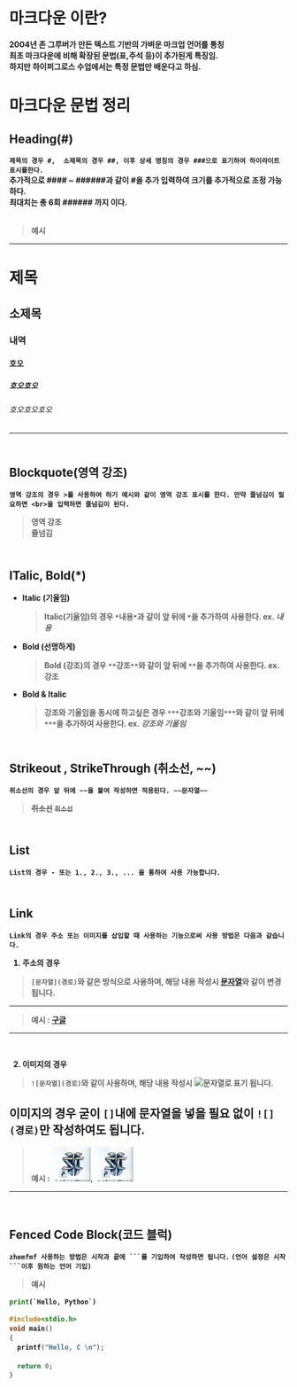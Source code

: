 # <strong>마크다운 이란?
2004년 존 그루버가 만든 텍스트 기반의 가벼운 마크업 언어를 통칭<br>
최초 마크다운에 비해 확장된 문법(표,주석 등)이 추가된게 특징임.<br>
하지만 하이퍼그로스 수업에서는 특정 문법만 배운다고 하심.<br>



# **마크다운 문법 정리**

## **Heading(#)**
 `제목의 경우 #,  소제목의 경우 ##, 이후 상세 명칭의 경우 ###으로 표기하여 하이라이트 표시를한다.`<br>
 추가적으로 #### ~ ######과 같이 #을 추가 입력하여 크기를 추가적으로 조정 가능하다.<br>
 최대치는 총 6회 ###### 까지 이다.
<br><br>
 > 예시
 --- 
 # 제목
 ## 소제목
 ### 내역
 #### 호오
 ##### 호오호오
 ###### 호오호오호오
---
## <br>**Blockquote(영역 강조)**
`영역 강조의 경우 >를 사용하여 하기 예시와 같이 영역 강조 표시를 한다. 만약 줄넘김이 필요하면 <br>을 입력하면 줄넘김이 된다.`
> 영역 강조 <br> 줄넘김

## <br>**ITalic, Bold(*)**
 - Italic (기울임)
    > Italic(기울임)의 경우 `*`내용`*`과 같이 앞 뒤에 `*`을 추가하여 사용한다. ex. *내용* 
 - Bold (선명하게)
    > Bold (강조)의 경우 `**`강조`**`와 같이 앞 뒤에 `**`을 추가하여 사용한다. ex. **강조** 
 - Bold & Italic
   > 강조와 기울임을 동시에 하고싶은 경우 `***`강조와 기울임`***`와 같이 앞 뒤에 `***`을 추가하여 사용한다. ex. ***강조와 기울임***
## <br>**Strikeout , StrikeThrough (취소선, ~~)**
`취소선의 경우 앞 뒤에 ~~을 붙여 작성하면 적용된다. ~~문자열~~`
> ~~취소선~~ ~~`취소선`~~

## <br>**List**
`List의 경우 - 또는 1., 2., 3., ... 을 통하여 사용 가능합니다.`

## <br>**Link**
`Link의 경우 주소 또는 이미지를 삽입할 때 사용하는 기능으로써 사용 방법은 다음과 같습니다.` 
1. 주소의 경우
> `[문자열](경로)`와 같은 방식으로 사용하며, 해당 내용 작성시 [문자열](경로)와 같이 변경됩니다. 
---
> 예시 : [구글](https://www.google.com/) 
---
<br>

2. 이미지의 경우
> `![문자열](경로)`와 같이 사용하며, 해당 내용 작성시 ![문자열](/경로)로 표기 됩니다.<br> 

이미지의 경우 굳이 `[]`내에 문자열을 넣을 필요 없이 `![](경로)`만 작성하여도 됩니다.
---
> 예시 : ![스타2](/%EC%82%AC%EC%A7%84.PNG), ![](/사진.PNG)
--- 
<br>

## **Fenced Code Block(코드 블럭)**
`zhemfmf 사용하는 방법은 시작과 끝에 ```를 기입하여 작성하면 됩니다.`
`(언어 설정은 시작 ```이후 원하는 언어 기입)`

>예시

```Python
print(`Hello, Python`)
```
```c
#include<stdio.h>
void main()
{
  printf("Hello, C \n");

  return 0;
}
```
